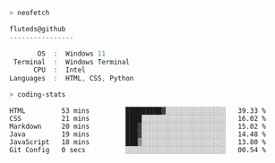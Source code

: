 ```zsh
> neofetch
```

<!--align="left" src="https://github.com/fluteds.png" alt="logo.png" width="200"/>-->

```csharp
fluteds@github
----------------

       OS  :  Windows 11
 Terminal  :  Windows Terminal
      CPU  :  Intel
Languages  :  HTML, CSS, Python
```

```zsh
> coding-stats
```

<!--START_SECTION:waka-->

```text
HTML         53 mins         █████████▓░░░░░░░░░░░░░░░   39.33 %
CSS          21 mins         ████░░░░░░░░░░░░░░░░░░░░░   16.02 %
Markdown     20 mins         ███▓░░░░░░░░░░░░░░░░░░░░░   15.02 %
Java         19 mins         ███▓░░░░░░░░░░░░░░░░░░░░░   14.48 %
JavaScript   18 mins         ███▒░░░░░░░░░░░░░░░░░░░░░   13.80 %
Git Config   0 secs          ░░░░░░░░░░░░░░░░░░░░░░░░░   00.54 %
```

<!--END_SECTION:waka-->
